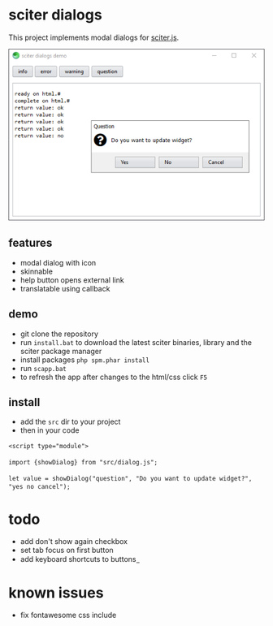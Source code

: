 # sciter dialogs

This project implements modal dialogs for [sciter.js](https://sciter.com/).

![sciter dialogs screenshot](screenshot.png)

## features

- modal dialog with icon
- skinnable
- help button opens external link
- translatable using callback

## demo

- git clone the repository
- run `install.bat` to download the latest sciter binaries, library and the sciter package manager
- install packages `php spm.phar install`
- run `scapp.bat`
- to refresh the app after changes to the html/css click `F5`

## install

- add the `src` dir to your project
- then in your code

```
<script type="module">

import {showDialog} from "src/dialog.js";

let value = showDialog("question", "Do you want to update widget?", "yes no cancel");
```

# todo

- add don't show again checkbox
- set tab focus on first button
- add keyboard shortcuts to buttons &#818;

# known issues

- fix fontawesome css include
